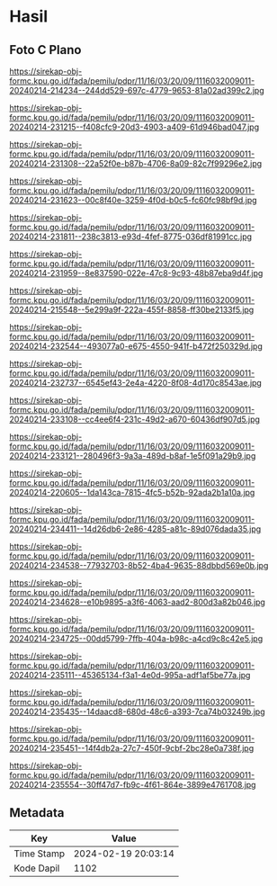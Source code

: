 # Hasil

## Foto C Plano

https://sirekap-obj-formc.kpu.go.id/fada/pemilu/pdpr/11/16/03/20/09/1116032009011-20240214-214234--244dd529-697c-4779-9653-81a02ad399c2.jpg

https://sirekap-obj-formc.kpu.go.id/fada/pemilu/pdpr/11/16/03/20/09/1116032009011-20240214-231215--f408cfc9-20d3-4903-a409-61d946bad047.jpg

https://sirekap-obj-formc.kpu.go.id/fada/pemilu/pdpr/11/16/03/20/09/1116032009011-20240214-231308--22a52f0e-b87b-4706-8a09-82c7f99296e2.jpg

https://sirekap-obj-formc.kpu.go.id/fada/pemilu/pdpr/11/16/03/20/09/1116032009011-20240214-231623--00c8f40e-3259-4f0d-b0c5-fc60fc98bf9d.jpg

https://sirekap-obj-formc.kpu.go.id/fada/pemilu/pdpr/11/16/03/20/09/1116032009011-20240214-231811--238c3813-e93d-4fef-8775-036df81991cc.jpg

https://sirekap-obj-formc.kpu.go.id/fada/pemilu/pdpr/11/16/03/20/09/1116032009011-20240214-231959--8e837590-022e-47c8-9c93-48b87eba9d4f.jpg

https://sirekap-obj-formc.kpu.go.id/fada/pemilu/pdpr/11/16/03/20/09/1116032009011-20240214-215548--5e299a9f-222a-455f-8858-ff30be2133f5.jpg

https://sirekap-obj-formc.kpu.go.id/fada/pemilu/pdpr/11/16/03/20/09/1116032009011-20240214-232544--493077a0-e675-4550-941f-b472f250329d.jpg

https://sirekap-obj-formc.kpu.go.id/fada/pemilu/pdpr/11/16/03/20/09/1116032009011-20240214-232737--6545ef43-2e4a-4220-8f08-4d170c8543ae.jpg

https://sirekap-obj-formc.kpu.go.id/fada/pemilu/pdpr/11/16/03/20/09/1116032009011-20240214-233108--cc4ee6f4-231c-49d2-a670-60436df907d5.jpg

https://sirekap-obj-formc.kpu.go.id/fada/pemilu/pdpr/11/16/03/20/09/1116032009011-20240214-233121--280496f3-9a3a-489d-b8af-1e5f091a29b9.jpg

https://sirekap-obj-formc.kpu.go.id/fada/pemilu/pdpr/11/16/03/20/09/1116032009011-20240214-220605--1da143ca-7815-4fc5-b52b-92ada2b1a10a.jpg

https://sirekap-obj-formc.kpu.go.id/fada/pemilu/pdpr/11/16/03/20/09/1116032009011-20240214-234411--14d26db6-2e86-4285-a81c-89d076dada35.jpg

https://sirekap-obj-formc.kpu.go.id/fada/pemilu/pdpr/11/16/03/20/09/1116032009011-20240214-234538--77932703-8b52-4ba4-9635-88dbbd569e0b.jpg

https://sirekap-obj-formc.kpu.go.id/fada/pemilu/pdpr/11/16/03/20/09/1116032009011-20240214-234628--e10b9895-a3f6-4063-aad2-800d3a82b046.jpg

https://sirekap-obj-formc.kpu.go.id/fada/pemilu/pdpr/11/16/03/20/09/1116032009011-20240214-234725--00dd5799-7ffb-404a-b98c-a4cd9c8c42e5.jpg

https://sirekap-obj-formc.kpu.go.id/fada/pemilu/pdpr/11/16/03/20/09/1116032009011-20240214-235111--45365134-f3a1-4e0d-995a-adf1af5be77a.jpg

https://sirekap-obj-formc.kpu.go.id/fada/pemilu/pdpr/11/16/03/20/09/1116032009011-20240214-235435--14daacd8-680d-48c6-a393-7ca74b03249b.jpg

https://sirekap-obj-formc.kpu.go.id/fada/pemilu/pdpr/11/16/03/20/09/1116032009011-20240214-235451--14f4db2a-27c7-450f-9cbf-2bc28e0a738f.jpg

https://sirekap-obj-formc.kpu.go.id/fada/pemilu/pdpr/11/16/03/20/09/1116032009011-20240214-235554--30ff47d7-fb9c-4f61-864e-3899e4761708.jpg


## Metadata

| Key        | Value               |
| ---------- | ------------------- |
| Time Stamp | 2024-02-19 20:03:14 |
| Kode Dapil | 1102                |



